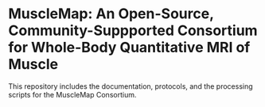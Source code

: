 # MuscleMap: An Open-Source, Community-Suppported Consortium for Whole-Body Quantitative MRI of Muscle

This repository includes the documentation, protocols, and the processing scripts for the MuscleMap Consortium.
